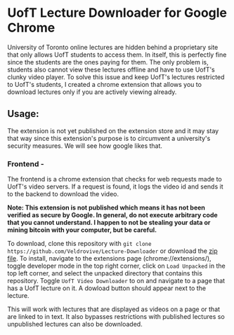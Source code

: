 # UofT Lecture Downloader for Google Chrome
University of Toronto online lectures are hidden behind a proprietary site that only allows UofT students to access them. In itself, this is perfectly fine since the students are the ones paying for them. The only problem is, students also cannot view these lectures offline and have to use UofT's clunky video player. To solve this issue and keep UofT's lectures restricted to UofT's students, I created a chrome extension that allows you to download lectures only if you are actively viewing already.

## Usage:
The extension is not yet published on the extension store and it may stay that way since this extension's purpose is to circumvent a university's security measures. We will see how google likes that.
### Frontend - 
The frontend is a chrome extension that checks for web requests made to UofT's video servers. If a request is found, it logs the video id and sends it to the backend to download the video.

**Note: This extension is not published which means it has not been verified as secure by Google. In general, do not execute arbitrary code that you cannot understand. I happen to not be stealing your data or mining bitcoin with your computer, but be careful.**

To download, clone this repository with `git clone https://github.com/Veldrovive/Lecture-Downloader` or download the [zip file](https://github.com/Veldrovive/Lecture-Downloader/archive/main.zip). To install, navigate to the extensions page (chrome://extensions/), toggle developer mode in the top right corner, click on `Load Unpacked` in the top left corner, and select the unpacked directory that contains this repository. Toggle `UofT Video Downloader` to on and navigate to a page that has a UofT lecture on it. A dowload button should appear next to the lecture.

This will work with lectures that are displayed as videos on a page or that are linked to in text. It also bypasses restrictions with published lectures so unpublished lectures can also be downloaded.
